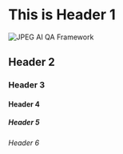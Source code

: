 # This is Header 1

![JPEG AI QA Framework](https://github.com/Faizullah877/GMIS_Type2_Anchors_CTC/blob/master/GMIS_IQA/JPEG_AI_Objective_QAF.png)

## Header 2
### Header 3
#### Header 4
##### Header 5
###### Header 6
